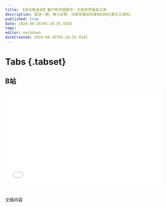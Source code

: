 ```yaml
---
title: 【讲点黑话40】散户和中国联手，力保世界最高工资
description: 孤注一掷、再三反转，马斯克是如何拿到500亿美元工资的。
published: true
date: 2024-08-26T05:20:55.924Z
tags: 
editor: markdown
dateCreated: 2024-08-26T05:20:55.924Z
---
```


# Tabs {.tabset}

## B站

<div style="position: relative; padding: 30% 45%;">
<iframe style="position: absolute; width: 100%; height: 100%; left: 0; top: 0;" src="//player.bilibili.com/player.html?&bvid=BV1VT421r7Q6&page=1&as_wide=1&high_quality=1&danmaku=1&autoplay=0" scrolling="no" border="0" frameborder="no" framespacing="0" allowfullscreen="true"></iframe>
</div>


#

文稿内容